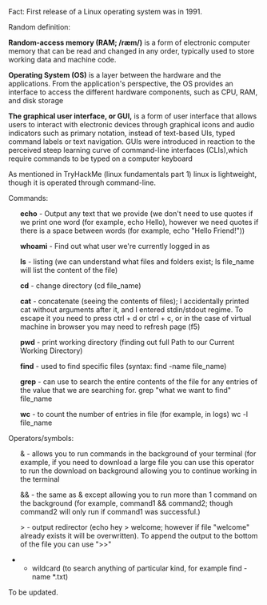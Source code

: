 <p>Fact: First release of a Linux operating system was in 1991.</p>
Random definition: 
<p><b>Random-access memory (RAM; /ræm/)</b> is a form of electronic computer memory that can be read and changed in any order, typically used to store working data and machine code.</p>
<p><b>Operating System (OS)</b> is a layer between the hardware and the applications. From the application's perspective, the OS provides an interface to access the different hardware components, such as CPU, RAM, and disk storage</p>
<p><b>The graphical user interface, or GUI,</b> is a form of user interface that allows users to interact with electronic devices through graphical icons and audio indicators such as primary notation, instead of text-based UIs, typed command labels or text navigation. GUIs were introduced in reaction to the perceived steep learning curve of command-line interfaces (CLIs),which require commands to be typed on a computer keyboard</p>

<p>As mentioned in TryHackMe (linux fundamentals part 1) linux is lightweight, though it is operated through command-line.</p>

<ls>Commands:
<ul><b>echo</b> - Output any text that we provide (we don't need to use quotes if we print one word (for example, echo Hello), however we need quotes if there is a space between words (for example, echo "Hello Friend!"))</ul>
<ul><b>whoami</b> - Find out what user we're currently logged in as</ul>
<ul><b>ls</b> - listing (we can understand what files and folders exist; ls file_name will list the content of the file)</ul>
<ul><b>cd</b> - change directory (cd file_name)</ul>
<ul><b>cat</b> - concatenate (seeing the contents of files); I accidentally printed cat without arguments after it, and I entered stdin/stdout regime. To escape it you need to press ctrl + d or ctrl + c, or in the case of virtual machine in browser you may need to refresh page (f5)</ul>
<ul><b>pwd</b> - print working directory (finding out full Path to our Current Working Directory)</ul>
<ul><b>find</b> - used to find specific files (syntax: find -name file_name)</ul>
<ul><b>grep</b> - can use to search the entire contents of the file for any entries of the value that we are searching for. grep "what we want to find" file_name</ul>
<ul><b>wc</b> - to count the number of entries in file (for example, in logs) wc -l file_name</ul>
</ls>

<ls>Operators/symbols:
<ul>& - allows you to run commands in the background of your terminal (for example, if you need to download a large file you can use this operator to run the download on background allowing you to continue working in the terminal</ul>
<ul>&& - the same as & except allowing you to run more than 1 command on the background (for example, command1 && command2; though command2 will only run if command1 was successful.)</ul>
<ul>> - output redirector (echo hey > welcome; however if file "welcome" already exists it will be overwritten). To append the output to the bottom of the file you can use ">>"</ul>
</ls>

* - wildcard (to search anything of particular kind, for example find -name *.txt)

<p>To be updated.</p>
